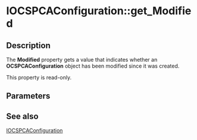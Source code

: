 # IOCSPCAConfiguration::get_Modified

## Description

The **Modified** property gets a value that indicates whether an **OCSPCAConfiguration** object has been modified since it was created.

This property is read-only.

## Parameters

## See also

[IOCSPCAConfiguration](https://learn.microsoft.com/windows/desktop/api/certadm/nn-certadm-iocspcaconfiguration)